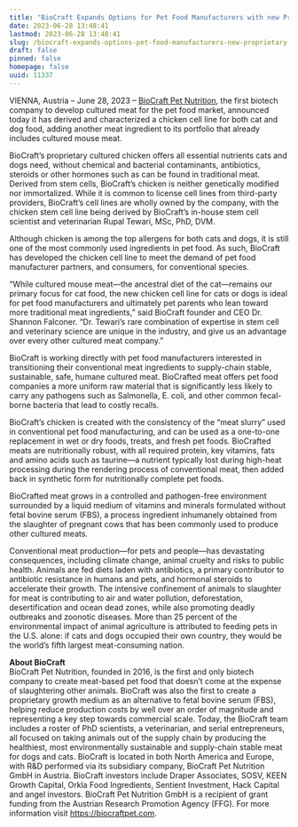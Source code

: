 ```yaml
---
title: "BioCraft Expands Options for Pet Food Manufacturers with new Proprietary Chicken Cell Line"
date: 2023-06-28 13:48:41
lastmod: 2023-06-28 13:48:41
slug: /biocraft-expands-options-pet-food-manufacturers-new-proprietary-chicken-cell-line
draft: false
pinned: false
homepage: false
uuid: 11337
---
```

<p>VIENNA, Austria – June 28, 2023 – <a href="https://u7061146.ct.sendgrid.net/ls/click?upn=7-2Fu-2BFt8h-2F-2B8IbrV7wG96TO3cmrcgK2OkhgI1G9SLQvk-3DzuHI_tMV4yW93kyq5xPNHdnwLP1f9RG297xY9o1sswaOmKAl76jEnjDLFJzSm4Di45-2BxPgGF7-2FLGAUKZrDu5T8is8GPa-2BfFjAnKFzMjIj3vKVSZVrGiGFK-2BgRdv5-2BhxlKQkGo1TaB3LCzyAIPWe4150mZM0RYBpGA0sfahW0z1HL-2FmqGGeTtHd7KTq7X-2BLX-2Bd0HdvIZ-2FiZcunVCMluIqEGArvLEHCBnQz4bRJ3519cCVfoIVZmY7Ngt4v9Hj64kyCBXfbT7yxg67Ckjcdd-2FuW4mFuUAp5uU8IxR5K3qbkziFMUmdfONtvG6ljJct6LuJRX6RyrnuDAJGVHZ6jGEZxKcWdx4L-2BL2fedxh1mwTyPlcakdY-3D">BioCraft Pet Nutrition</a>, the first biotech company to develop cultured meat for the pet food market, announced today it has derived and characterized a chicken cell line for both cat and dog food, adding another meat ingredient to its portfolio that already includes cultured mouse meat.</p>
<p>BioCraft’s proprietary cultured chicken offers all essential nutrients cats and dogs need, without chemical and bacterial contaminants, antibiotics, steroids or other hormones such as can be found in traditional meat. Derived from stem cells, BioCraft’s chicken is neither genetically modified nor immortalized. While it is common to license cell lines from third-party providers, BioCraft’s cell lines are wholly owned by the company, with the chicken stem cell line being derived by BioCraft’s in-house stem cell scientist and veterinarian Rupal Tewari, MSc, PhD, DVM.</p>
<p>Although chicken is among the top allergens for both cats and dogs, it is still one of the most commonly used ingredients in pet food. As such, BioCraft has developed the chicken cell line to meet the demand of pet food manufacturer partners, and consumers, for conventional species.</p>
<p>“While cultured mouse meat—the ancestral diet of the cat—remains our primary focus for cat food, the new chicken cell line for cats or dogs is ideal for pet food manufacturers and ultimately pet parents who lean toward more traditional meat ingredients,” said BioCraft founder and CEO Dr. Shannon Falconer. “Dr. Tewari’s rare combination of expertise in stem cell and veterinary science are unique in the industry, and give us an advantage over every other cultured meat company.”</p>
<p>BioCraft is working directly with pet food manufacturers interested in transitioning their conventional meat ingredients to supply-chain stable, sustainable, safe, humane cultured meat. BioCrafted meat offers pet food companies a more uniform raw material that is significantly less likely to carry any pathogens such as Salmonella, E. coli, and other common fecal-borne bacteria that lead to costly recalls.</p>
<p>BioCraft’s chicken is created with the consistency of the “meat slurry” used in conventional pet food manufacturing, and can be used as a one-to-one replacement in wet or dry foods, treats, and fresh pet foods. BioCrafted meats are nutritionally robust, with all required protein, key vitamins, fats and amino acids such as taurine—a nutrient typically lost during high-heat processing during the rendering process of conventional meat, then added back in synthetic form for nutritionally complete pet foods.</p>
<p>BioCrafted meat grows in a controlled and pathogen-free environment surrounded by a liquid medium of vitamins and minerals formulated without fetal bovine serum (FBS), a process ingredient inhumanely obtained from the slaughter of pregnant cows that has been commonly used to produce other cultured meats.</p>
<p>Conventional meat production—for pets and people—has devastating consequences, including climate change, animal cruelty and risks to public health. Animals are fed diets laden with antibiotics, a primary contributor to antibiotic resistance in humans and pets, and hormonal steroids to accelerate their growth. The intensive confinement of animals to slaughter for meat is contributing to air and water pollution, deforestation, desertification and ocean dead zones, while also promoting deadly outbreaks and zoonotic diseases. More than 25 percent of the environmental impact of animal agriculture is attributed to feeding pets in the U.S. alone: if cats and dogs occupied their own country, they would be the world’s fifth largest meat-consuming nation.  </p>
<p><strong>About BioCraft</strong><br />
BioCraft Pet Nutrition, founded in 2016, is the first and only biotech company to create meat-based pet food that doesn’t come at the expense of slaughtering other animals. BioCraft was also the first to create a proprietary growth medium as an alternative to fetal bovine serum (FBS), helping reduce production costs by well over an order of magnitude and representing a key step towards commercial scale. Today, the BioCraft team includes a roster of PhD scientists, a veterinarian, and serial entrepreneurs, all focused on taking animals out of the supply chain by producing the healthiest, most environmentally sustainable and supply-chain stable meat for dogs and cats. BioCraft is located in both North America and Europe, with R&D performed via its subsidiary company, BioCraft Pet Nutrition GmbH in Austria. BioCraft investors include Draper Associates, SOSV, KEEN Growth Capital, Orkla Food Ingredients, Sentient Investment, Hack Capital and angel investors. BioCraft Pet Nutrition GmbH is a recipient of grant funding from the Austrian Research Promotion Agency (FFG). For more information visit <a href="https://u7061146.ct.sendgrid.net/ls/click?upn=7-2Fu-2BFt8h-2F-2B8IbrV7wG96THmRHQpXiZryQUPMHRFTs-2FU-3DoKBb_tMV4yW93kyq5xPNHdnwLP1f9RG297xY9o1sswaOmKAl76jEnjDLFJzSm4Di45-2BxPgGF7-2FLGAUKZrDu5T8is8GPa-2BfFjAnKFzMjIj3vKVSZVrGiGFK-2BgRdv5-2BhxlKQkGo1TaB3LCzyAIPWe4150mZM0RYBpGA0sfahW0z1HL-2FmqGGeTtHd7KTq7X-2BLX-2Bd0HdvIZ-2FiZcunVCMluIqEGArvLLIMSk84R-2FPvUMRTb8nEdUoGWArJjtIJLR9zr42w2mbdmyKaEeOIAYfNRoC5Bm3Tjdgyraa2Xxbb5PIvfGFF-2B96QSkP1xffdMOgv-2FSFfi57bciRu875sJu7t-2FugYSIzaq-2BdRdlaIKh8iJ3S57sSciEc-3D">https://biocraftpet.com</a>.</p>
